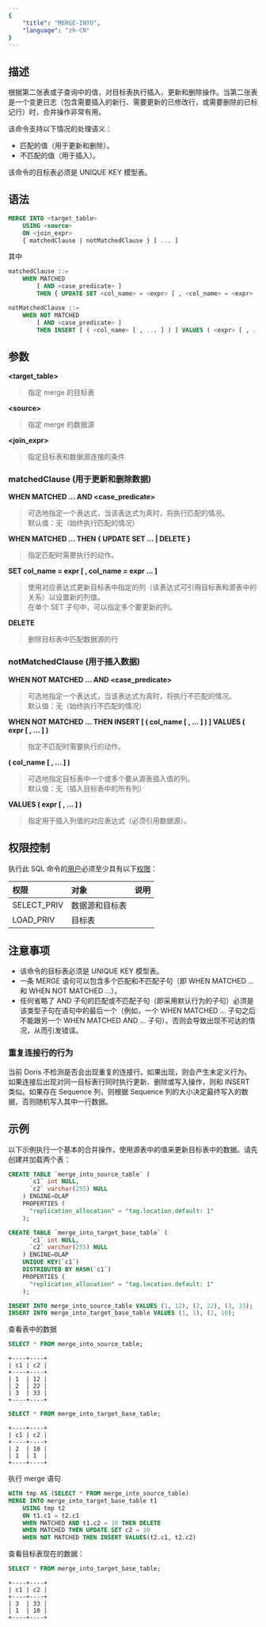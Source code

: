 ```yaml
---
{
    "title": "MERGE-INTO",
    "language": "zh-CN"
}
---
```


## 描述

根据第二张表或子查询中的值，对目标表执行插入、更新和删除操作。当第二张表是一个变更日志（包含需要插入的新行、需要更新的已修改行，或需要删除的已标记行）时，合并操作非常有用。

该命令支持以下情况的处理语义：

- 匹配的值（用于更新和删除）。
- 不匹配的值（用于插入）。

该命令的目标表必须是 UNIQUE KEY 模型表。

## 语法

```sql
MERGE INTO <target_table>
    USING <source>
    ON <join_expr>
    { matchedClause | notMatchedClause } [ ... ]
```

其中

```sql
matchedClause ::=
    WHEN MATCHED
        [ AND <case_predicate> ]
        THEN { UPDATE SET <col_name> = <expr> [ , <col_name> = <expr> ... ] | DELETE } 
```

```sql
notMatchedClause ::=
    WHEN NOT MATCHED
        [ AND <case_predicate> ]
        THEN INSERT [ ( <col_name> [ , ... ] ) ] VALUES ( <expr> [ , ... ] )
```

## 参数

**\<target_table\>**

> 指定 merge 的目标表

**\<source\>**

> 指定 merge 的数据源

**\<join_expr\>**

> 指定目标表和数据源连接的条件

### matchedClause (用于更新和删除数据)

**WHEN MATCHED ... AND \<case_predicate\>**

> 可选地指定一个表达式，当该表达式为真时，将执行匹配的情况。  
> 默认值：无（始终执行匹配的情况）

**WHEN MATCHED ... THEN { UPDATE SET ... | DELETE }**

> 指定匹配时需要执行的动作。

**SET col_name = expr [ , col_name = expr ... ]**

> 使用对应表达式更新目标表中指定的列（该表达式可引用目标表和源表中的关系）以设置新的列值。  
> 在单个 SET 子句中，可以指定多个要更新的列。

**DELETE**

> 删除目标表中匹配数据源的行

### notMatchedClause (用于插入数据)

**WHEN NOT MATCHED ... AND \<case_predicate\>**

> 可选地指定一个表达式，当该表达式为真时，将执行不匹配的情况。  
> 默认值：无（始终执行不匹配的情况）

**WHEN NOT MATCHED ... THEN INSERT [ ( col_name [ , ... ] ) ] VALUES ( expr [ , ... ] )**

> 指定不匹配时需要执行的动作。

**( col_name [ , ... ] )**

> 可选地指定目标表中一个或多个要从源表插入值的列。  
> 默认值：无（插入目标表中的所有列）

**VALUES ( expr [ , ... ] )**

> 指定用于插入列值的对应表达式（必须引用数据源）。

## 权限控制


执行此 SQL 命令的[用户](../../../../admin-manual/auth/authentication-and-authorization.md)必须至少具有以下[权限](../../../../admin-manual/auth/authentication-and-authorization.md)：

| 权限  | 对象            | 说明                                             |
| :---------------- | :------------ | :- |
| SELECT_PRIV       | 数据源和目标表 |  |
| LOAD_PRIV       | 目标表 |  |

## 注意事项

- 该命令的目标表必须是 UNIQUE KEY 模型表。
- 一条 MERGE 语句可以包含多个匹配和不匹配子句（即 WHEN MATCHED ... 和 WHEN NOT MATCHED ...）。
- 任何省略了 AND 子句的匹配或不匹配子句（即采用默认行为的子句）必须是该类型子句在语句中的最后一个（例如，一个 WHEN MATCHED ... 子句之后不能跟另一个 WHEN MATCHED AND ... 子句）。否则会导致出现不可达的情况，从而引发错误。

### 重复连接行的行为

当前 Doris 不检测是否会出现重复的连接行。如果出现，则会产生未定义行为。  
如果连接后出现对同一目标表行同时执行更新、删除或写入操作，则和 INSERT 类似。如果存在 Sequence 列，则根据 Sequence 列的大小决定最终写入的数据，否则随机写入其中一行数据。  

## 示例

以下示例执行一个基本的合并操作，使用源表中的值来更新目标表中的数据。请先创建并加载两个表：

```sql
CREATE TABLE `merge_into_source_table` (
      `c1` int NULL,
      `c2` varchar(255) NULL
    ) ENGINE=OLAP
    PROPERTIES (
      "replication_allocation" = "tag.location.default: 1"
    );

CREATE TABLE `merge_into_target_base_table` (
      `c1` int NULL,
      `c2` varchar(255) NULL
    ) ENGINE=OLAP
    UNIQUE KEY(`c1`)
    DISTRIBUTED BY HASH(`c1`)
    PROPERTIES (
      "replication_allocation" = "tag.location.default: 1"
    );

INSERT INTO merge_into_source_table VALUES (1, 12), (2, 22), (3, 33);
INSERT INTO merge_into_target_base_table VALUES (1, 1), (2, 10);
```

查看表中的数据

```sql
SELECT * FROM merge_into_source_table;
```

```
+----+----+
| c1 | c2 |
+----+----+
| 1  | 12 |
| 2  | 22 |
| 3  | 33 |
+----+----+
```

```sql
SELECT * FROM merge_into_target_base_table;
```

```
+----+----+
| c1 | c2 |
+----+----+
| 2  | 10 |
| 1  | 1  |
+----+----+
```

执行 merge 语句

```sql
WITH tmp AS (SELECT * FROM merge_into_source_table)
MERGE INTO merge_into_target_base_table t1
    USING tmp t2
    ON t1.c1 = t2.c1
    WHEN MATCHED AND t1.c2 = 10 THEN DELETE
    WHEN MATCHED THEN UPDATE SET c2 = 10
    WHEN NOT MATCHED THEN INSERT VALUES(t2.c1, t2.c2)
```

查看目标表现在的数据：


```sql
SELECT * FROM merge_into_target_base_table;
```

```
+----+----+
| c1 | c2 |
+----+----+
| 3  | 33 |
| 1  | 10 |
+----+----+
```